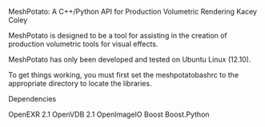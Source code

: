 MeshPotato: A C++/Python API for Production Volumetric Rendering
Kacey Coley

MeshPotato is designed to be a tool for assisting in the creation of production volumetric tools for visual effects.  

MeshPotato has only been developed and tested on Ubuntu Linux (12.10).

To get things working, you must first set the meshpotatobashrc to the appropriate directory to locate the libraries. 

Dependencies

OpenEXR 2.1 
OpenVDB 2.1 
OpenImageIO
Boost
Boost.Python
